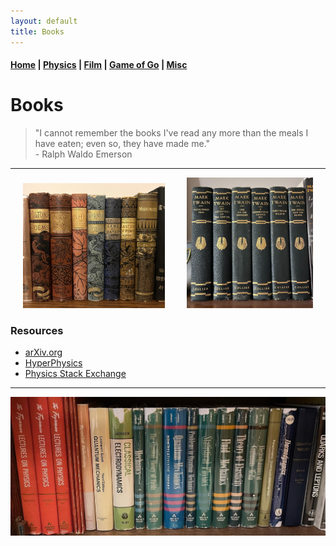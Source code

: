 ```yaml
---
layout: default
title: Books
---
```


#### [Home](index.md) | [Physics](physics.md) | [Film](film.md) | [Game of Go](go.md) | [Misc](misc.md)

# Books


> "I cannot remember the books I've read any more than the meals I have eaten; even so, they have made me." <br /> - Ralph Waldo Emerson

---

<p align="center">
  <img alt="books1" src="images/books-1.JPEG" width="45%">
&nbsp; &nbsp; &nbsp; &nbsp;
  <img alt="books2" src="images/books-2.JPEG" width="40%">
</p>

### Resources

* [arXiv.org](https://arxiv.org/)
* [HyperPhysics](http://hyperphysics.phy-astr.gsu.edu/hbase/index.html)
* [Physics Stack Exchange](https://physics.stackexchange.com/)

---

![books](/images/rare-books.jpeg)
